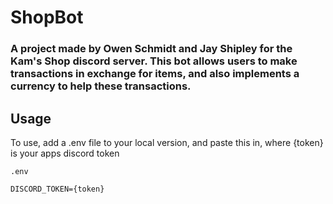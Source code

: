 # ShopBot
### A project made by Owen Schmidt and Jay Shipley for the Kam's Shop discord server. This bot allows users to make transactions in exchange for items, and also implements a currency to help these transactions.

## Usage
To use, add a .env file to your local version, and paste this in, where {token} is your apps discord token

````
.env

DISCORD_TOKEN={token}
````